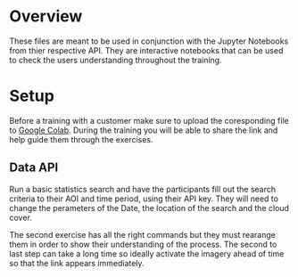# Overview

These files are meant to be used in conjunction with the Jupyter Notebooks from thier respective API. They are interactive notebooks that can be used to check the users understanding throughout the training.

# Setup

Before a training with a customer make sure to upload the coresponding file to [Google Colab](https://colab.research.google.com/). During the training you will be able to share the link and help guide them through the exercises.

## Data API

Run a basic statistics search and have the participants fill out the search criteria to their AOI and time period, using their API key. They will need to change the perameters of the Date, the location of the search and the cloud cover.

The second exercise has all the right commands but they must rearange them in order to show their understanding of the process. The second to last step can take a long time so ideally activate the imagery ahead of time so that the link appears immediately.  

